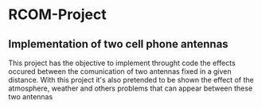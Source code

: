 # RCOM-Project
## Implementation of two cell phone antennas

This project has the objective to implement throught code the effects occured between the comunication of two antennas 
fixed in a given distance. With this project it's also pretended to be shown the effect of the atmosphere, weather and
others problems that can appear between these two antennas
